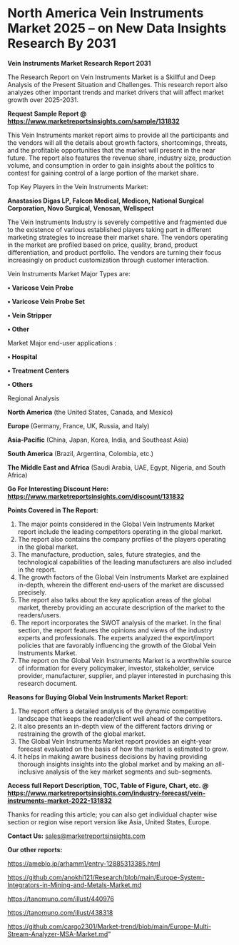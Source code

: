 # North America Vein Instruments Market 2025 – on New Data Insights Research By 2031

<strong>Vein Instruments Market Research Report 2031</strong>

The Research Report on Vein Instruments Market is a Skillful and Deep Analysis of the Present Situation and Challenges. This research report also analyzes other important trends and market drivers that will affect market growth over 2025-2031.

<strong>Request Sample Report @ <a href=https://www.marketreportsinsights.com/sample/131832>https://www.marketreportsinsights.com/sample/131832</a></strong>

This Vein Instruments market report aims to provide all the participants and the vendors will all the details about growth factors, shortcomings, threats, and the profitable opportunities that the market will present in the near future. The report also features the revenue share, industry size, production volume, and consumption in order to gain insights about the politics to contest for gaining control of a large portion of the market share.

Top Key Players in the Vein Instruments Market:

<strong>Anastasios Digas LP, Falcon Medical, Medicon, National Surgical Corporation, Novo Surgical, Venosan, Wellspect</strong>

The Vein Instruments Industry is severely competitive and fragmented due to the existence of various established players taking part in different marketing strategies to increase their market share. The vendors operating in the market are profiled based on price, quality, brand, product differentiation, and product portfolio. The vendors are turning their focus increasingly on product customization through customer interaction.

Vein Instruments Market Major Types are:

<strong>• Varicose Vein Probe

• Varicose Vein Probe Set

• Vein Stripper

• Other</strong>

Market Major end-user applications :

<strong>• Hospital

• Treatment Centers

• Others</strong>

Regional Analysis

</u><strong><b>North America</b></strong> (the United States, Canada, and Mexico)

<strong><b>Europe </b></strong>(Germany, France, UK, Russia, and Italy)

<strong><b>Asia-Pacific</b></strong> (China, Japan, Korea, India, and Southeast Asia)

<strong><b>South America</b></strong> (Brazil, Argentina, Colombia, etc.)

<strong><b>The Middle East and Africa</b></strong> (Saudi Arabia, UAE, Egypt, Nigeria, and South Africa)

<strong>Go For Interesting Discount Here: <a href=https://www.marketreportsinsights.com/discount/131832>https://www.marketreportsinsights.com/discount/131832</a></strong>

<strong>Points Covered in The Report:</strong>
<ol>
  <li>The major points considered in the Global Vein Instruments Market report include the leading competitors operating in the global market.</li>
  <li>The report also contains the company profiles of the players operating in the global market.</li>
  <li>The manufacture, production, sales, future strategies, and the technological capabilities of the leading manufacturers are also included in the report.</li>
  <li>The growth factors of the Global Vein Instruments Market are explained in-depth, wherein the different end-users of the market are discussed precisely.</li>
  <li>The report also talks about the key application areas of the global market, thereby providing an accurate description of the market to the readers/users.</li>
  <li>The report incorporates the SWOT analysis of the market. In the final section, the report features the opinions and views of the industry experts and professionals. The experts analyzed the export/import policies that are favorably influencing the growth of the Global Vein Instruments Market.</li>
  <li>The report on the Global Vein Instruments Market is a worthwhile source of information for every policymaker, investor, stakeholder, service provider, manufacturer, supplier, and player interested in purchasing this research document.</li>
</ol>
<strong>Reasons for Buying Global Vein Instruments Market Report:</strong>

<ol>
  <li>The report offers a detailed analysis of the dynamic competitive landscape that keeps the reader/client well ahead of the competitors.</li>
  <li>It also presents an in-depth view of the different factors driving or restraining the growth of the global market.</li>
  <li>The Global Vein Instruments Market report provides an eight-year forecast evaluated on the basis of how the market is estimated to grow.</li>
  <li>It helps in making aware business decisions by having providing thorough insights insights into the global market and by making an all-inclusive analysis of the key market segments and sub-segments.</li>
</ol>
<strong>Access full Report Description, TOC, Table of Figure, Chart, etc. @ <a href=https://www.marketreportsinsights.com/industry-forecast/vein-instruments-market-2022-131832>https://www.marketreportsinsights.com/industry-forecast/vein-instruments-market-2022-131832</a></strong>


Thanks for reading this article; you can also get individual chapter wise section or region wise report version like Asia, United States, Europe.

<strong>Contact Us:</strong>
sales@marketreportsinsights.com

<strong>Our other reports:</strong>

<a href=https://ameblo.jp/arhamm1/entry-12885313385.html>https://ameblo.jp/arhamm1/entry-12885313385.html</a>

<a href=https://github.com/anokhi121/Research/blob/main/Europe-System-Integrators-in-Mining-and-Metals-Market.md>https://github.com/anokhi121/Research/blob/main/Europe-System-Integrators-in-Mining-and-Metals-Market.md</a>

<a href=https://tanomuno.com/illust/440976>https://tanomuno.com/illust/440976</a>

<a href=https://tanomuno.com/illust/438318>https://tanomuno.com/illust/438318</a>

<a href=https://github.com/cargo2301/Market-trend/blob/main/Europe-Multi-Stream-Analyzer-MSA-Market.md>https://github.com/cargo2301/Market-trend/blob/main/Europe-Multi-Stream-Analyzer-MSA-Market.md</a>"
